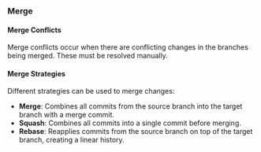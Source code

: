 ### Merge

#### Merge Conflicts
Merge conflicts occur when there are conflicting changes in the branches being merged. These must be resolved manually.

#### Merge Strategies
Different strategies can be used to merge changes:

- **Merge**: Combines all commits from the source branch into the target branch with a merge commit.
- **Squash**: Combines all commits into a single commit before merging.
- **Rebase**: Reapplies commits from the source branch on top of the target branch, creating a linear history.

